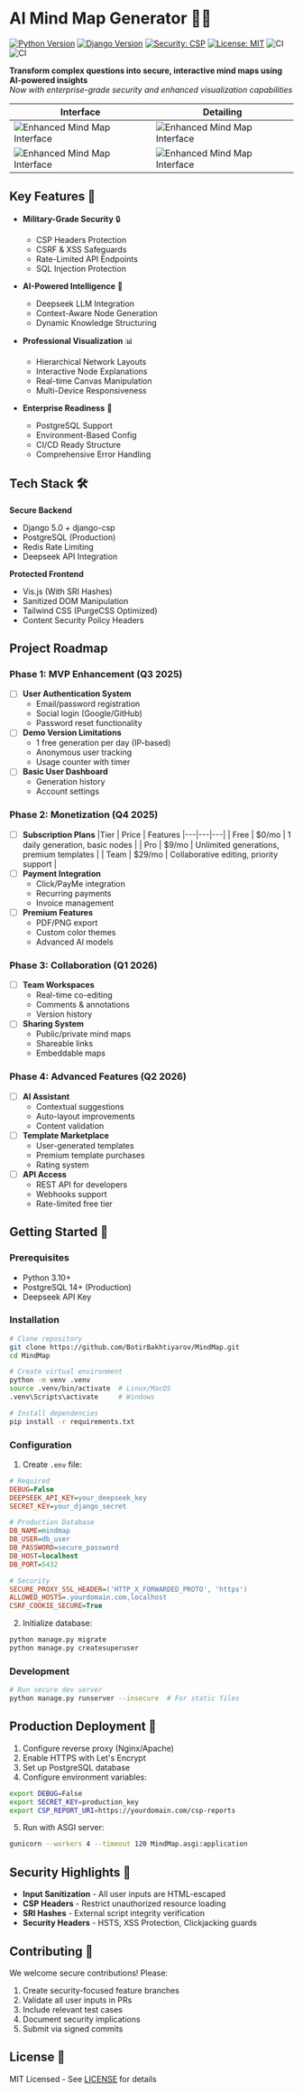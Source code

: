 # AI Mind Map Generator 🧠🌐

[![Python Version](https://img.shields.io/badge/python-3.10%2B-blue)](https://www.python.org/)
[![Django Version](https://img.shields.io/badge/django-5.0-brightgreen)](https://www.djangoproject.com/)
[![Security: CSP](https://img.shields.io/badge/Security-CSP%20Enabled-red)](https://developer.mozilla.org/en-US/docs/Web/HTTP/CSP)
[![License: MIT](https://img.shields.io/badge/License-MIT-yellow.svg)](https://github.com/BotirBakhtiyarov/MindMap/blob/main/LICENSE)
![CI](https://github.com/botirbakhtiyarov/MindMap/actions/workflows/django.yml/badge.svg)
![CI](https://github.com/botirbakhtiyarov/MindMap/actions/workflows/test.yml/badge.svg)


**Transform complex questions into secure, interactive mind maps using AI-powered insights**  
*Now with enterprise-grade security and enhanced visualization capabilities*

| Interface                                                       | Detailing                                                       | 
|-----------------------------------------------------------------|-----------------------------------------------------------------|
| ![Enhanced Mind Map Interface](screenshots/interface.png)       | ![Enhanced Mind Map Interface](screenshots/detailing.png)       |
| ![Enhanced Mind Map Interface](screenshots/interface_light.png) | ![Enhanced Mind Map Interface](screenshots/detailing_light.png) |


## Key Features 🔑

- **Military-Grade Security** 🔒
  - CSP Headers Protection
  - CSRF & XSS Safeguards
  - Rate-Limited API Endpoints
  - SQL Injection Protection

- **AI-Powered Intelligence** 🤖
  - Deepseek LLM Integration
  - Context-Aware Node Generation
  - Dynamic Knowledge Structuring

- **Professional Visualization** 📊
  - Hierarchical Network Layouts
  - Interactive Node Explanations
  - Real-time Canvas Manipulation
  - Multi-Device Responsiveness

- **Enterprise Readiness** 🚀
  - PostgreSQL Support
  - Environment-Based Config
  - CI/CD Ready Structure
  - Comprehensive Error Handling

## Tech Stack 🛠️

**Secure Backend**  
- Django 5.0 + django-csp
- PostgreSQL (Production)
- Redis Rate Limiting
- Deepseek API Integration

**Protected Frontend**  
- Vis.js (With SRI Hashes)
- Sanitized DOM Manipulation
- Tailwind CSS (PurgeCSS Optimized)
- Content Security Policy Headers

## Project Roadmap

### Phase 1: MVP Enhancement (Q3 2025)
- [ ] **User Authentication System**
  - Email/password registration
  - Social login (Google/GitHub)
  - Password reset functionality
- [ ] **Demo Version Limitations**
  - 1 free generation per day (IP-based)
  - Anonymous user tracking
  - Usage counter with timer
- [ ] **Basic User Dashboard**
  - Generation history
  - Account settings

### Phase 2: Monetization (Q4 2025)
- [ ] **Subscription Plans**
  |Tier | Price | Features
  |---|---|---|
  | Free | $0/mo | 1 daily generation, basic nodes |
  | Pro | $9/mo | Unlimited generations, premium templates |
  | Team | $29/mo | Collaborative editing, priority support |
- [ ] **Payment Integration**
  - Click/PayMe integration
  - Recurring payments
  - Invoice management
- [ ] **Premium Features**
  - PDF/PNG export
  - Custom color themes
  - Advanced AI models

### Phase 3: Collaboration (Q1 2026)
- [ ] **Team Workspaces**
  - Real-time co-editing
  - Comments & annotations
  - Version history
- [ ] **Sharing System**
  - Public/private mind maps
  - Shareable links
  - Embeddable maps

### Phase 4: Advanced Features (Q2 2026)
- [ ] **AI Assistant**
  - Contextual suggestions
  - Auto-layout improvements
  - Content validation
- [ ] **Template Marketplace**
  - User-generated templates
  - Premium template purchases
  - Rating system
- [ ] **API Access**
  - REST API for developers
  - Webhooks support
  - Rate-limited free tier


## Getting Started 🚦

### Prerequisites

- Python 3.10+
- PostgreSQL 14+ (Production)
- Deepseek API Key

### Installation

```bash
# Clone repository
git clone https://github.com/BotirBakhtiyarov/MindMap.git
cd MindMap

# Create virtual environment
python -m venv .venv
source .venv/bin/activate  # Linux/MacOS
.venv\Scripts\activate     # Windows

# Install dependencies
pip install -r requirements.txt
```

### Configuration

1. Create `.env` file:
```ini
# Required
DEBUG=False
DEEPSEEK_API_KEY=your_deepseek_key
SECRET_KEY=your_django_secret

# Production Database
DB_NAME=mindmap
DB_USER=db_user
DB_PASSWORD=secure_password
DB_HOST=localhost
DB_PORT=5432

# Security
SECURE_PROXY_SSL_HEADER=('HTTP_X_FORWARDED_PROTO', 'https')
ALLOWED_HOSTS=.yourdomain.com,localhost
CSRF_COOKIE_SECURE=True
```

2. Initialize database:
```bash
python manage.py migrate
python manage.py createsuperuser
```

### Development
```bash
# Run secure dev server
python manage.py runserver --insecure  # For static files
```

## Production Deployment 🚢

1. Configure reverse proxy (Nginx/Apache)
2. Enable HTTPS with Let's Encrypt
3. Set up PostgreSQL database
4. Configure environment variables:
```bash
export DEBUG=False
export SECRET_KEY=production_key
export CSP_REPORT_URI=https://yourdomain.com/csp-reports
```

5. Run with ASGI server:
```bash
gunicorn --workers 4 --timeout 120 MindMap.asgi:application
```

## Security Highlights 🔐

- **Input Sanitization** - All user inputs are HTML-escaped
- **CSP Headers** - Restrict unauthorized resource loading
- **SRI Hashes** - External script integrity verification
- **Security Headers** - HSTS, XSS Protection, Clickjacking guards

## Contributing 🤝

We welcome secure contributions! Please:

1. Create security-focused feature branches
2. Validate all user inputs in PRs
3. Include relevant test cases
4. Document security implications
5. Submit via signed commits

## License 📜

MIT Licensed - See [LICENSE](LICENSE) for details


